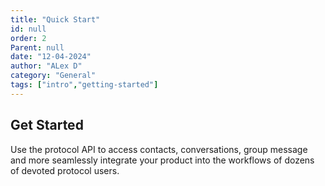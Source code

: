 ```yaml
---
title: "Quick Start"
id: null
order: 2
Parent: null
date: "12-04-2024"
author: "ALex D"
category: "General"
tags: ["intro","getting-started"]
---
```


## Get Started

Use the protocol API to access contacts, conversations, group message and more seamlessly integrate your product into the workflows of dozens of devoted protocol users.



